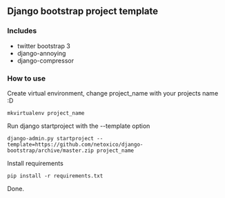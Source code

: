 ## Django bootstrap project template
### Includes
* twitter bootstrap 3
* django-annoying
* django-compressor

### How to use
Create virtual environment, change project_name with your projects name :D
```
mkvirtualenv project_name
```
Run django startproject with the --template option
```
django-admin.py startproject --template=https://github.com/netoxico/django-bootstrap/archive/master.zip project_name
```
Install requirements
```
pip install -r requirements.txt
```

Done.
